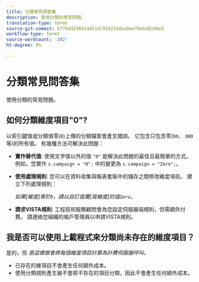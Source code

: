 ```yaml
---
title: 分類常見問答集
description: 使用分類的常見問題。
translation-type: tm+mt
source-git-commit: 6778dd290424651dc959224daa0eef8ebd8196e5
workflow-type: tm+mt
source-wordcount: '202'
ht-degree: 0%

---
```



# 分類常見問答集

使用分類的常見問題。

## 如何分類維度項目&quot;0&quot;?

以索引鍵值或分類值零(`0`)上傳的分類檔案會產生錯誤。 它包含只包含零(`00`、 `000`等)的所有值。 有幾種方法可解決此問題：

* **實作替代值**: 使用文字值以外的值 `"0"` 是解決此問題的最佳且最簡單的方式。 例如，您實作 `s.campaign = "0";` 中的變更為 `s.campaign = "Zero";`。

* **使用處理規則**: 您可以在資料收集與報表套裝中的儲存之間修改維度項目。 建立下列處理規則：

   *如果[維度]等於`0`，請以自訂值覆[寫維度]的值`Zero`。*

* **請求VISTA規則**: 工程技術服務顧問會為您設定伺服器端規則，但需額外付費。 請連絡您組織的帳戶管理員以申請VISTA規則。

## 我是否可以使用上載程式來分類尚未存在的維度項目？

是的，但 *是這樣做會將每個維度項目計算為計費伺服器呼叫。*

* 已存在的維項目不會產生任何額外成本。
* 使用分類規則產生器不會將不存在的項目分類，因此不會產生任何額外成本。
